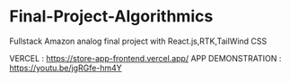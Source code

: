 # Final-Project-Algorithmics
Fullstack Amazon analog final project with React.js,RTK,TailWind CSS

VERCEL : https://store-app-frontend.vercel.app/
APP DEMONSTRATION : https://youtu.be/jgRGfe-hm4Y
